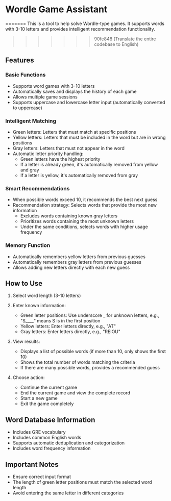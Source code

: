 # Wordle Game Assistant

=======
This is a tool to help solve Wordle-type games. It supports words with 3-10 letters and provides intelligent recommendation functionality.
>>>>>>> 90fe848 (Translate the entire codebase to English)

## Features

### Basic Functions
- Supports word games with 3-10 letters
- Automatically saves and displays the history of each game
- Allows multiple game sessions
- Supports uppercase and lowercase letter input (automatically converted to uppercase)

### Intelligent Matching
- Green letters: Letters that must match at specific positions
- Yellow letters: Letters that must be included in the word but are in wrong positions
- Gray letters: Letters that must not appear in the word
- Automatic letter priority handling:
  - Green letters have the highest priority
  - If a letter is already green, it's automatically removed from yellow and gray
  - If a letter is yellow, it's automatically removed from gray

### Smart Recommendations
- When possible words exceed 10, it recommends the best next guess
- Recommendation strategy: Selects words that provide the most new information
  - Excludes words containing known gray letters
  - Prioritizes words containing the most unknown letters
  - Under the same conditions, selects words with higher usage frequency

### Memory Function
- Automatically remembers yellow letters from previous guesses
- Automatically remembers gray letters from previous guesses
- Allows adding new letters directly with each new guess

## How to Use

1. Select word length (3-10 letters)

2. Enter known information:
   - Green letter positions: Use underscore _ for unknown letters, e.g., "S____" means S is in the first position
   - Yellow letters: Enter letters directly, e.g., "AT"
   - Gray letters: Enter letters directly, e.g., "REIOU"

3. View results:
   - Displays a list of possible words (if more than 10, only shows the first 10)
   - Shows the total number of words matching the criteria
   - If there are many possible words, provides a recommended guess

4. Choose action:
   - Continue the current game
   - End the current game and view the complete record
   - Start a new game
   - Exit the game completely

## Word Database Information
- Includes GRE vocabulary
- Includes common English words
- Supports automatic deduplication and categorization
- Includes word frequency information

## Important Notes
- Ensure correct input format
- The length of green letter positions must match the selected word length
- Avoid entering the same letter in different categories
